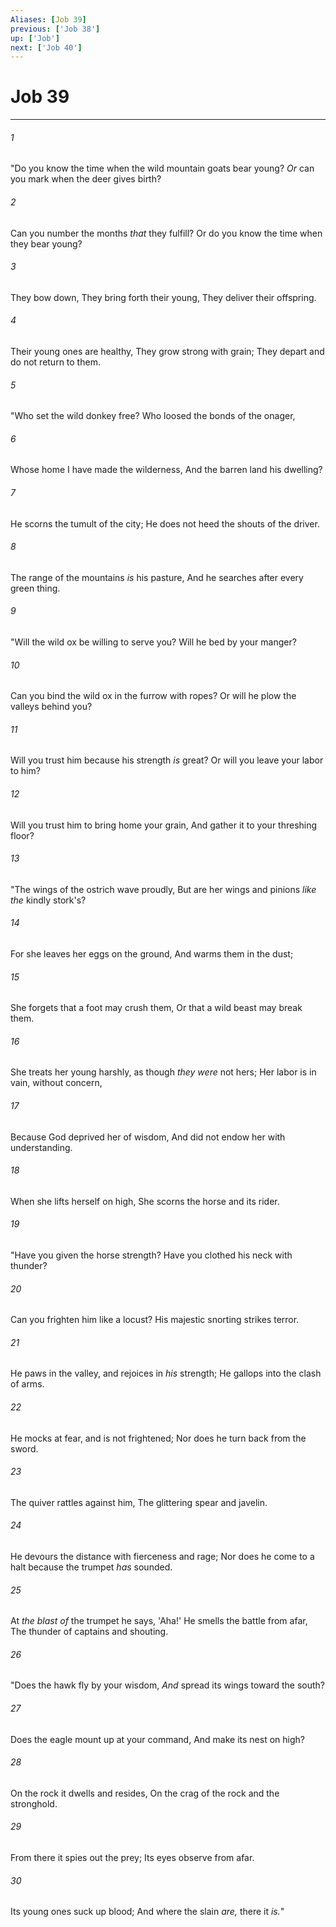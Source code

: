 ```yaml
---
Aliases: [Job 39]
previous: ['Job 38']
up: ['Job']
next: ['Job 40']
---
```

# Job 39

***


###### 1 
"Do you know the time when the wild mountain goats bear young? _Or_ can you mark when the deer gives birth? 

###### 2 
Can you number the months _that_ they fulfill? Or do you know the time when they bear young? 

###### 3 
They bow down, They bring forth their young, They deliver their offspring. 

###### 4 
Their young ones are healthy, They grow strong with grain; They depart and do not return to them. 

###### 5 
"Who set the wild donkey free? Who loosed the bonds of the onager, 

###### 6 
Whose home I have made the wilderness, And the barren land his dwelling? 

###### 7 
He scorns the tumult of the city; He does not heed the shouts of the driver. 

###### 8 
The range of the mountains _is_ his pasture, And he searches after every green thing. 

###### 9 
"Will the wild ox be willing to serve you? Will he bed by your manger? 

###### 10 
Can you bind the wild ox in the furrow with ropes? Or will he plow the valleys behind you? 

###### 11 
Will you trust him because his strength _is_ great? Or will you leave your labor to him? 

###### 12 
Will you trust him to bring home your grain, And gather it to your threshing floor? 

###### 13 
"The wings of the ostrich wave proudly, But are her wings and pinions _like the_ kindly stork's? 

###### 14 
For she leaves her eggs on the ground, And warms them in the dust; 

###### 15 
She forgets that a foot may crush them, Or that a wild beast may break them. 

###### 16 
She treats her young harshly, as though _they were_ not hers; Her labor is in vain, without concern, 

###### 17 
Because God deprived her of wisdom, And did not endow her with understanding. 

###### 18 
When she lifts herself on high, She scorns the horse and its rider. 

###### 19 
"Have you given the horse strength? Have you clothed his neck with thunder? 

###### 20 
Can you frighten him like a locust? His majestic snorting strikes terror. 

###### 21 
He paws in the valley, and rejoices in _his_ strength; He gallops into the clash of arms. 

###### 22 
He mocks at fear, and is not frightened; Nor does he turn back from the sword. 

###### 23 
The quiver rattles against him, The glittering spear and javelin. 

###### 24 
He devours the distance with fierceness and rage; Nor does he come to a halt because the trumpet _has_ sounded. 

###### 25 
At _the blast of_ the trumpet he says, 'Aha!' He smells the battle from afar, The thunder of captains and shouting. 

###### 26 
"Does the hawk fly by your wisdom, _And_ spread its wings toward the south? 

###### 27 
Does the eagle mount up at your command, And make its nest on high? 

###### 28 
On the rock it dwells and resides, On the crag of the rock and the stronghold. 

###### 29 
From there it spies out the prey; Its eyes observe from afar. 

###### 30 
Its young ones suck up blood; And where the slain _are,_ there it _is._"
